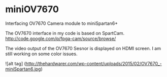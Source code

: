 # miniOV7670
Interfacing OV7670 Camera module to miniSpartan6+

The OV7670 interface in my code is based on SpartCam.
http://code.google.com/p/fpga-cam/source/browse/

The video output of the OV7670 Sesnor is displayed on HDMI screen.
I am still working on some color issues.

![alt tag] (http://thehardwarer.com/wp-content/uploads/2015/02/OV7670_-miniSpartan6.jpg)
